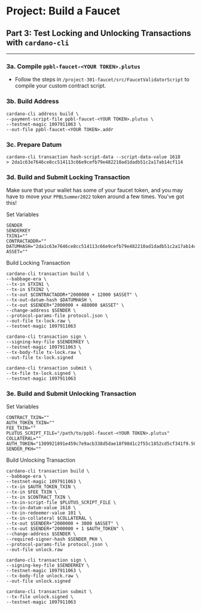 # Project: Build a Faucet

## Part 3: Test Locking and Unlocking Transactions with `cardano-cli`

---

### 3a. Compile `ppbl-faucet-<YOUR TOKEN>.plutus`
- Follow the steps in `/project-301-faucet/src/FaucetValidatorScript` to compile your custom contract script.

### 3b. Build Address
```
cardano-cli address build \
--payment-script-file ppbl-faucet-<YOUR TOKEN>.plutus \
--testnet-magic 1097911063 \
--out-file ppbl-faucet-<YOUR TOKEN>.addr
```

### 3c. Prepare Datum
```
cardano-cli transaction hash-script-data --script-data-value 1618
> 2da1c63e7646ce8cc514113c66e9cefb79e482210ad1dadb51c2a17ab14cf114
```

### 3d. Build and Submit Locking Transaction
Make sure that your wallet has some of your faucet token, and you may have to move your `PPBLSummer2022` token around a few times. You've got this!

Set Variables
```
SENDER
SENDERKEY
TXIN1=""
CONTRACTADDR=""
DATUMHASH="2da1c63e7646ce8cc514113c66e9cefb79e482210ad1dadb51c2a17ab14cf114"
ASSET=""

```

Build Locking Transaction
```
cardano-cli transaction build \
--babbage-era \
--tx-in $TXIN1 \
--tx-in $TXIN2 \
--tx-out $CONTRACTADDR+"2000000 + 12000 $ASSET" \
--tx-out-datum-hash $DATUMHASH \
--tx-out $SENDER+"2000000 + 488000 $ASSET" \
--change-address $SENDER \
--protocol-params-file protocol.json \
--out-file tx-lock.raw \
--testnet-magic 1097911063

cardano-cli transaction sign \
--signing-key-file $SENDERKEY \
--testnet-magic 1097911063 \
--tx-body-file tx-lock.raw \
--out-file tx-lock.signed

cardano-cli transaction submit \
--tx-file tx-lock.signed \
--testnet-magic 1097911063

```

### 3e. Build and Submit Unlocking Transaction

Set Variables
```
CONTRACT_TXIN=""
AUTH_TOKEN_TXIN=""
FEE_TXIN=""
PLUTUS_SCRIPT_FILE="/path/to/ppbl-faucet-<YOUR TOKEN>.plutus"
COLLATERAL=""
AUTH_TOKEN="1309921891e459c7e9acb338d5dae18f98d1c2f55c1852cd5cf341f9.5050424c53756d6d657232303232"
SENDER_PKH=""
```

Build Unlocking Transaction
```
cardano-cli transaction build \
--babbage-era \
--testnet-magic 1097911063 \
--tx-in $AUTH_TOKEN_TXIN \
--tx-in $FEE_TXIN \
--tx-in $CONTRACT_TXIN \
--tx-in-script-file $PLUTUS_SCRIPT_FILE \
--tx-in-datum-value 1618 \
--tx-in-redeemer-value 101 \
--tx-in-collateral $COLLATERAL \
--tx-out $SENDER+"2000000 + 3000 $ASSET" \
--tx-out $SENDER+"2000000 + 1 $AUTH_TOKEN" \
--change-address $SENDER \
--required-signer-hash $SENDER_PKH \
--protocol-params-file protocol.json \
--out-file unlock.raw

cardano-cli transaction sign \
--signing-key-file $SENDERKEY \
--testnet-magic 1097911063 \
--tx-body-file unlock.raw \
--out-file unlock.signed

cardano-cli transaction submit \
--tx-file unlock.signed \
--testnet-magic 1097911063
```
